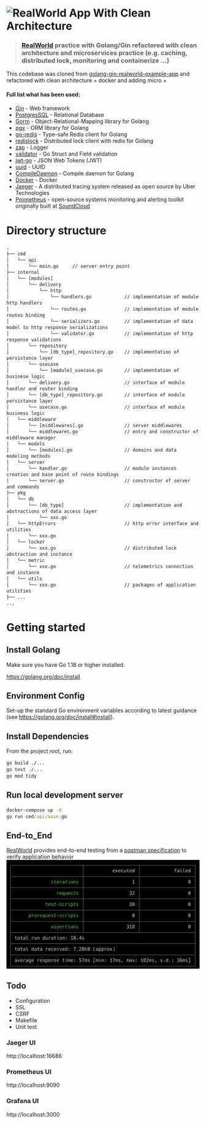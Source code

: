# ![RealWorld App With Clean Architecture](logo.png)


> ### [RealWorld](https://github.com/gothinkster/realworld) practice with Golang/Gin refactored with clean architecture and microservices practice (e.g. caching, distributed lock, monitoring and containerize ...)


This codebase was cloned from [golang-gin-realworld-example-app](https://github.com/gothinkster/golang-gin-realworld-example-app) and refactored with clean architecture + docker and adding micro + 

#### Full list what has been used:
* [Gin](https://github.com/gin-gonic/gin) - Web framework
* [PostgresSQL](https://www.postgresql.org/) - Relational Database
* [Gorm](https://github.com/go-gorm/gorm) - Object-Relational-Mapping library for Golang
* [pgx](https://github.com/jackc/pgx) - ORM library for Golang
* [go-redis](https://github.com/go-redis/redis) - Type-safe Redis client for Golang
* [redislock](https://github.com/bsm/redislock) - Distributed lock client with redis for Golang
* [zap](https://github.com/uber-go/zap) - Logger
* [validator](https://github.com/go-playground/validator) - Go Struct and Field validation
* [jwt-go](https://github.com/dgrijalva/jwt-go) - JSON Web Tokens (JWT)
* [uuid](https://github.com/google/uuid) - UUID
* [CompileDaemon](https://github.com/githubnemo/CompileDaemon) - Compile daemon for Golang
* [Docker](https://www.docker.com/) - Docker
* [Jaeger](https://www.jaegertracing.io/docs/1.21/opentelemetry/) - A distributed tracing system released as open source by Uber Technologies 
* [Prometheus](https://prometheus.io/docs/introduction/overview/) - open-source systems monitoring and alerting toolkit originally built at [SoundCloud](https://soundcloud.com/)

# Directory structure

```text
.
├── cmd
│   └── api                
│       └── main.go     // server entry point
├── internal
│   └── [modules]                
│       └── delivery
│           └── http
│               └── handlers.go            // implementation of module http handlers
│               └── routes.go              // implementation of module routes binding
│               └── serializers.go         // implementation of data model to http response serializations
│               └── validator.go           // implementation of http response validations
│       └── repository
│           └── [db_type]_repository.go    // implementation of persistance layer  
│       └── usecase
│           └── [module]_usecase.go        // implementation of businese logic 
│       └── delivery.go                    // interface of module handler and router binding
│       └── [db_type]_repository.go        // interface of module persistance layer
│       └── usecase.go                     // interface of module business logic 
│   └── middleware                
│       └── [middlewares].go               // server middlewares
│       └── middlewares.go                 // entry and constructor of middleware manager
│   └── models                
│       └── [modules].go                   // domains and data modeling methods
│   └── server                
│       └── handler.go                     // module instances creation and base point of route bindings
│       └── server.go                      // constructor of server and commands
├── pkg
│   └── db               
│       └── [db_type]                      // implementation and abstractions of data access layer
│           └── xxx.go
│   └── httpErrors                         // http error interface and utilities 
│       └── xxx.go     
│   └── locker                
│       └── xxx.go                         // distributed lock abstraction and instance
│   └── metric                
│       └── xxx.go                         // telemetrics connection and instance
│   └── utils                
│       └── xxx.go                         // packages of application utilities 
├── ...
...
```

# Getting started

## Install Golang

Make sure you have Go 1.18 or higher installed.

https://golang.org/doc/install

## Environment Config

Set-up the standard Go environment variables according to latest guidance (see https://golang.org/doc/install#install).


## Install Dependencies

From the project root, run:

```cmd
go build ./...
go test ./...
go mod tidy
```
<!-- 
## Testing
From the project root, run:
```
go test ./...
```
or
```
go test ./... -cover
```
or
```
go test -v ./... -cover
```
depending on whether you want to see test coverage and how verbose the output you want. -->

## Run local development server

```cmd
docker-compose up -d
go run cmd/api/main.go
```

## End-to_End

[RealWorld](https://github.com/gothinkster/realworld) provides end-to-end testing from a [postman specification](https://github.com/gothinkster/realworld/tree/master/api) to verify application behavior
![Result](assets/e2e_postman.png)


## Todo

* Configuration
* SSL
* CSRF
* Makefile
* Unit test

### Jaeger UI

http://localhost:16686

### Prometheus UI

http://localhost:9090

### Grafana UI

http://localhost:3000